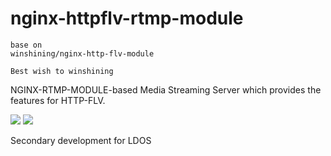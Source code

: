 # nginx-httpflv-rtmp-module

    base on
    winshining/nginx-http-flv-module
    
    Best wish to winshining  

NGINX-RTMP-MODULE-based Media Streaming Server which provides the features for HTTP-FLV.

![](https://img.shields.io/badge/protocol-http--flv-orange)
![](https://img.shields.io/badge/protocol-rtmp-yellowgreen)

Secondary development for LDOS
